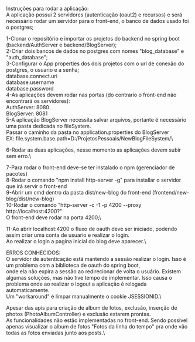 Instruções para rodar a aplicação:\
A aplicação possui 2 servidores (autenticação (oaut2) e recursos) e será necessário rodar um servidor para o front-end, o banco de dados usado foi o postgres;

1-Clonar o repositório e importar os projetos do backend no spring boot (backend/AuthServer e backend/BlogServer);\
2-Criar dois bancos de dados no postgres com nomes "blog_database" e "auth_database";\
3-Configurar o App properties dos dois projetos com o url de conexão do postgres, o usuario e a senha;\
      database.connect.uri\
      database.username\
      database.password    \
4-As aplicações devem rodar nas portas (do contrario o front-end não encontrará os servidores): \
      AuthServer: 8080\
      BlogServer: 8081\
5-A aplicação BlogServer necessita salvar arquivos, portante é necessário uma pasta dedicada no fileSystem.\
  Passar o caminho da pasta no application.properties do BlogServer\
    EX: file.system.base.path=D:/ProjetosPessoais/NewBlogFileSystem/\

6-Rodar as duas aplicações, nesse momento as aplicações devem subir sem erro.\
    
7-Para rodar o front-end deve-se ter instalado o npm (gerenciador de pacotes)\
8-Rodar o comando "npm install http-server -g" para installar o servidor que irá servir o front-end\
9-Abrir um cmd dentro da pasta dist/new-blog do front-end (frontend/new-blog/dist/new-blog)\
10-Rodar o comando "http-server -c -1 -p 4200 --proxy http://localhost:4200?"\
    O front-end deve rodar na porta 4200;\
    
11-Ao abrir localhost:4200 o fluxo de oauth deve ser iniciado, podendo assim criar uma conta de usuario e realizar o login.\
    Ao realizar o login a pagina inicial do blog deve aparecer.\
    
ERROS CONHECIDOS:\
  O servidor de autenticação está mantendo a sessão realizar o login. Isso é um problema com a biblioteca de oauth do spring boot, \
        onde ela não expira a sessão ao redirecionar de volta o usuário. Existem algumas soluções, mas não tive tempo de implementar.
        Isso causa o problema onde ao realizar o logout a aplicação é relogada automaticamente.\
        Um "workaround" é limpar manualmente o cookie JSESSIONID.\
        
  Apesar das apis para criação de album de fotos, exclusão, inserção de photos (PhotoAlbumController) e exclusão estarem prontas. \
  As funcionalidades não estão implementadas no front-end. Sendo possivel apenas visualizar o album de fotos "Fotos da linha do tempo" pra onde vão todas as fotos enviadas junto aos posts.\
    
